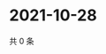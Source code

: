 # 2021-10-28

共 0 条

<!-- BEGIN WEIBO -->
<!-- 最后更新时间 Thu Oct 28 2021 15:00:51 GMT+0800 (China Standard Time) -->

<!-- END WEIBO -->
